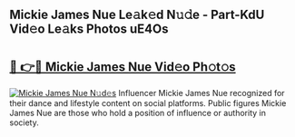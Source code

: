 ## Mickie James Nue Le𝚊k𝚎d N𝚞𝚍e - Part-KdU Vid𝚎o Le𝚊ks Photos uE4Os

# <h2><a href="http://fb66o6w.evod.top/?m=Mickie+James+Nue">🔗 👉🔴 Mickie James Nue Vid𝚎o Ph𝚘t𝚘s</a></h2>

[![Mickie James Nue N𝚞d𝚎s](https://i.imgur.com/8V9OHl7.gif)](http://fb66o6w.evod.top/?m=Mickie+James+Nue)
Influencer Mickie James Nue recognized for their dance and lifestyle content on social platforms. Public figures Mickie James Nue are those who hold a position of influence or authority in society. 
